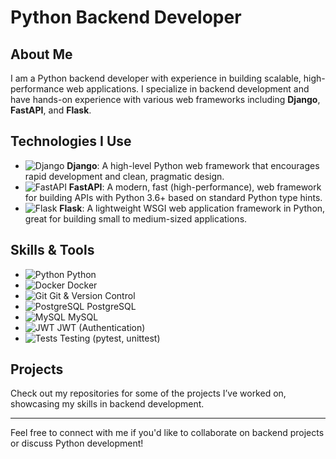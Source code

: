 # Python Backend Developer

## About Me

I am a Python backend developer with experience in building scalable, high-performance web applications. I specialize in backend development and have hands-on experience with various web frameworks including **Django**, **FastAPI**, and **Flask**.

## Technologies I Use

- ![Django](https://img.shields.io/badge/Django-092E20?style=flat&logo=django&logoColor=white) **Django**: A high-level Python web framework that encourages rapid development and clean, pragmatic design.
- ![FastAPI](https://img.shields.io/badge/FastAPI-009688?style=flat&logo=fastapi&logoColor=white) **FastAPI**: A modern, fast (high-performance), web framework for building APIs with Python 3.6+ based on standard Python type hints.
- ![Flask](https://img.shields.io/badge/Flask-000000?style=flat&logo=flask&logoColor=white) **Flask**: A lightweight WSGI web application framework in Python, great for building small to medium-sized applications.

## Skills & Tools

- ![Python](https://img.shields.io/badge/Python-3776AB?style=flat&logo=python&logoColor=white) Python
- ![Docker](https://img.shields.io/badge/Docker-2496ED?style=flat&logo=docker&logoColor=white) Docker
- ![Git](https://img.shields.io/badge/Git-F05032?style=flat&logo=git&logoColor=white) Git & Version Control
- ![PostgreSQL](https://img.shields.io/badge/PostgreSQL-336791?style=flat&logo=postgresql&logoColor=white) PostgreSQL
- ![MySQL](https://img.shields.io/badge/MySQL-4479A1?style=flat&logo=mysql&logoColor=white) MySQL
- ![JWT](https://img.shields.io/badge/JWT-000000?style=flat&logo=json-web-tokens&logoColor=white) JWT (Authentication)
- ![Tests](https://img.shields.io/badge/pytest-000000?style=flat&logo=pytest&logoColor=white) Testing (pytest, unittest)

## Projects

Check out my repositories for some of the projects I’ve worked on, showcasing my skills in backend development.

---

Feel free to connect with me if you'd like to collaborate on backend projects or discuss Python development!
